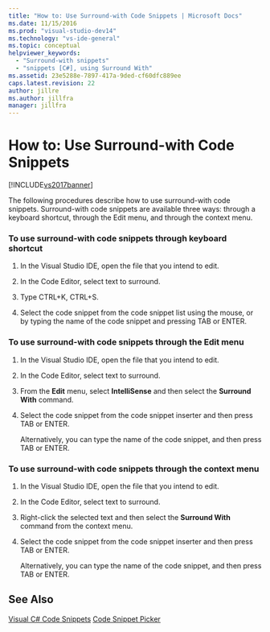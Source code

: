 ```yaml
---
title: "How to: Use Surround-with Code Snippets | Microsoft Docs"
ms.date: 11/15/2016
ms.prod: "visual-studio-dev14"
ms.technology: "vs-ide-general"
ms.topic: conceptual
helpviewer_keywords:
  - "Surround-with snippets"
  - "snippets [C#], using Surround With"
ms.assetid: 23e5288e-7897-417a-9ded-cf60dfc889ee
caps.latest.revision: 22
author: jillre
ms.author: jillfra
manager: jillfra
---
```

# How to: Use Surround-with Code Snippets
[!INCLUDE[vs2017banner](../includes/vs2017banner.md)]

The following procedures describe how to use surround-with code snippets. Surround-with code snippets are available three ways: through a keyboard shortcut, through the Edit menu, and through the context menu.

### To use surround-with code snippets through keyboard shortcut

1. In the Visual Studio IDE, open the file that you intend to edit.

2. In the Code Editor, select text to surround.

3. Type CTRL+K, CTRL+S.

4. Select the code snippet from the code snippet list using the mouse, or by typing the name of the code snippet and pressing TAB or ENTER.

### To use surround-with code snippets through the Edit menu

1. In the Visual Studio IDE, open the file that you intend to edit.

2. In the Code Editor, select text to surround.

3. From the **Edit** menu, select **IntelliSense** and then select the **Surround With** command.

4. Select the code snippet from the code snippet inserter and then press TAB or ENTER.

     Alternatively, you can type the name of the code snippet, and then press TAB or ENTER.

### To use surround-with code snippets through the context menu

1. In the Visual Studio IDE, open the file that you intend to edit.

2. In the Code Editor, select text to surround.

3. Right-click the selected text and then select the **Surround With** command from the context menu.

4. Select the code snippet from the code snippet inserter and then press TAB or ENTER.

     Alternatively, you can type the name of the code snippet, and then press TAB or ENTER.

## See Also
 [Visual C# Code Snippets](../ide/visual-csharp-code-snippets.md)
 [Code Snippet Picker](../ide/reference/code-snippet-picker.md)

